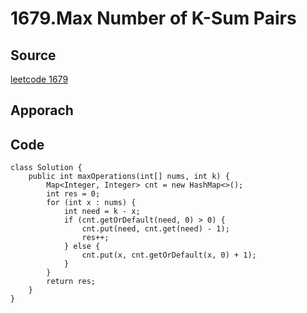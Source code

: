 # 1679.Max Number of K-Sum Pairs

## Source
[leetcode 1679](https://leetcode.com/problems/max-number-of-k-sum-pairs/description/?envType=study-plan-v2&envId=leetcode-75)


## Apporach

## Code
    class Solution {
        public int maxOperations(int[] nums, int k) {
            Map<Integer, Integer> cnt = new HashMap<>();
            int res = 0;
            for (int x : nums) {
                int need = k - x;
                if (cnt.getOrDefault(need, 0) > 0) {
                    cnt.put(need, cnt.get(need) - 1);
                    res++;
                } else {
                    cnt.put(x, cnt.getOrDefault(x, 0) + 1);
                }
            }
            return res;
        }
    }
